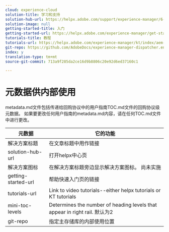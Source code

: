 ```yaml
---
cloud: experience-cloud
solution-title: 学习和支持
solution-hub-url: https://helpx.adobe.com/support/experience-manager/6-4.html
solution-image: null
getting-started-title: 入门
getting-started-url: https://helpx.adobe.com/experience-manager/get-started.html
tutorials-title: 教程
tutorials-url: https://helpx.adobe.com/experience-manager/kt/index/aem-6-4-videos.html
git-repo: https://github.com/AdobeDocs/experience-manager-dispatcher.en
index: y
translation-type: tm+mt
source-git-commit: 713a9f285da2ce16d9b8806c20e92d6ed37160c1

---
```



# 元数据供内部使用

metadata.md文件包括传递给回购协议中的用户指南TOC.md文件的回购协议级元数据。 如果要更改任何用户指南的metadata.md内容，请在任何TOC.md文件中进行更改。

| 元数据 | 它的功能 |
|--- |--- |
| 解决方案标题 | 在文章标题中用作链接 |
| solution-hub-url | 打开helpx中心页 |
| 解决方案图标 | 在解决方案标题旁边显示解决方案图标。 尚未实施 |
| getting-started-url | 帮助快速入门页的链接 |
| tutorials-url | Link to video tutorials--either helpx tutorials or KT tutorials |
| mini-toc-levels | Determines the number of heading levels that appear in right rail. 默认为2 |
| git-repo | 指定主存储库的内部使用位置 |
